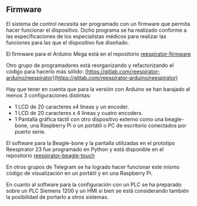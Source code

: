 ## Firmware
El sistema de control necesita ser programado con un firmware que permita hacer funcionar el dispositivo. Dicho programa se ha realizado conforme a las especificaciones de los especialistas médicos para realizar las funciones para las que el dispositivo fue diseñado.

El firmware para el Arduino Mega está en el repositorio [reespirator-firmware](https://gitlab.com/reesistencia/reespirator)

Otro grupo de programadores está reorganizando y refactorizando el código para hacerlo más sólido:
[https://gitlab.com/reespirator-arduino/reespirator](https://gitlab.com/reespirator-arduino/reespirator)

Hay que tener en cuenta que para la versión con Arduino se han barajado al menos 3 configuraciones distintas:

* 1 LCD de 20 caracteres x4 líneas y un encoder.
* 1 LCD de 20 caracteres x 4 líneas y cuatro encoders.
* 1 Pantalla gráfica táctil con otro dispositivo externo como una beagle-bone, una Raspberry Pi o un portátil o PC de escritorio conectados por puerto serie.

El software para la Beagle-bone y la pantalla utilizadas en el prototipo Reespirator 23 fue programado en Python y está disponible en el repositorio [reespirator-beagle-touch](https://gitlab.com/reesistencia/reespirator-beagle-touch) 

En otros grupos de Telegram se ha logrado hacer funcionar este mismo código de visualización en un portátil y en una Raspberry Pi.

En cuanto al software para la configuración con un PLC se ha preparado sobre un PLC Siemens 1200 y un HMI si bien se está considerando también la posibilidad de portarlo a otros sistemas.